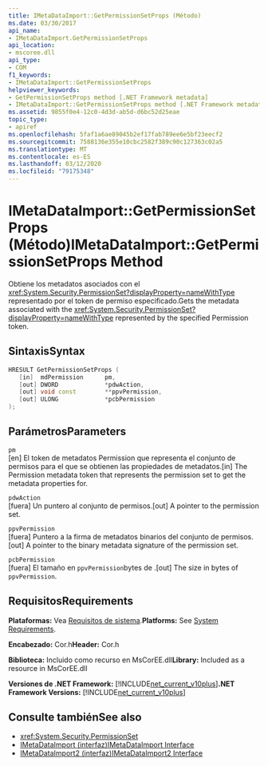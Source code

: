 ```yaml
---
title: IMetaDataImport::GetPermissionSetProps (Método)
ms.date: 03/30/2017
api_name:
- IMetaDataImport.GetPermissionSetProps
api_location:
- mscoree.dll
api_type:
- COM
f1_keywords:
- IMetaDataImport::GetPermissionSetProps
helpviewer_keywords:
- GetPermissionSetProps method [.NET Framework metadata]
- IMetaDataImport::GetPermissionSetProps method [.NET Framework metadata]
ms.assetid: 9855f0e4-12c0-4d3d-ab5d-d6bc52d25eae
topic_type:
- apiref
ms.openlocfilehash: 5faf1a6ae89045b2ef17fab789ee6e5bf23eecf2
ms.sourcegitcommit: 7588136e355e10cbc2582f389c90c127363c02a5
ms.translationtype: MT
ms.contentlocale: es-ES
ms.lasthandoff: 03/12/2020
ms.locfileid: "79175348"
---
```

# <a name="imetadataimportgetpermissionsetprops-method"></a><span data-ttu-id="aeffc-102">IMetaDataImport::GetPermissionSetProps (Método)</span><span class="sxs-lookup"><span data-stu-id="aeffc-102">IMetaDataImport::GetPermissionSetProps Method</span></span>
<span data-ttu-id="aeffc-103">Obtiene los metadatos asociados con el <xref:System.Security.PermissionSet?displayProperty=nameWithType> representado por el token de permiso especificado.</span><span class="sxs-lookup"><span data-stu-id="aeffc-103">Gets the metadata associated with the <xref:System.Security.PermissionSet?displayProperty=nameWithType> represented by the specified Permission token.</span></span>  
  
## <a name="syntax"></a><span data-ttu-id="aeffc-104">Sintaxis</span><span class="sxs-lookup"><span data-stu-id="aeffc-104">Syntax</span></span>  
  
```cpp  
HRESULT GetPermissionSetProps (  
   [in]  mdPermission      pm,  
   [out] DWORD             *pdwAction,
   [out] void const        **ppvPermission,
   [out] ULONG             *pcbPermission  
);  
```  
  
## <a name="parameters"></a><span data-ttu-id="aeffc-105">Parámetros</span><span class="sxs-lookup"><span data-stu-id="aeffc-105">Parameters</span></span>  
 `pm`  
 <span data-ttu-id="aeffc-106">[en] El token de metadatos Permission que representa el conjunto de permisos para el que se obtienen las propiedades de metadatos.</span><span class="sxs-lookup"><span data-stu-id="aeffc-106">[in] The Permission metadata token that represents the permission set to get the metadata properties for.</span></span>  
  
 `pdwAction`  
 <span data-ttu-id="aeffc-107">[fuera] Un puntero al conjunto de permisos.</span><span class="sxs-lookup"><span data-stu-id="aeffc-107">[out] A pointer to the permission set.</span></span>  
  
 `ppvPermission`  
 <span data-ttu-id="aeffc-108">[fuera] Puntero a la firma de metadatos binarios del conjunto de permisos.</span><span class="sxs-lookup"><span data-stu-id="aeffc-108">[out] A pointer to the binary metadata signature of the permission set.</span></span>  
  
 `pcbPermission`  
 <span data-ttu-id="aeffc-109">[fuera] El tamaño en `ppvPermission`bytes de .</span><span class="sxs-lookup"><span data-stu-id="aeffc-109">[out] The size in bytes of `ppvPermission`.</span></span>  
  
## <a name="requirements"></a><span data-ttu-id="aeffc-110">Requisitos</span><span class="sxs-lookup"><span data-stu-id="aeffc-110">Requirements</span></span>  
 <span data-ttu-id="aeffc-111">**Plataformas:** Vea [Requisitos de sistema](../../../../docs/framework/get-started/system-requirements.md).</span><span class="sxs-lookup"><span data-stu-id="aeffc-111">**Platforms:** See [System Requirements](../../../../docs/framework/get-started/system-requirements.md).</span></span>  
  
 <span data-ttu-id="aeffc-112">**Encabezado:** Cor.h</span><span class="sxs-lookup"><span data-stu-id="aeffc-112">**Header:** Cor.h</span></span>  
  
 <span data-ttu-id="aeffc-113">**Biblioteca:** Incluido como recurso en MsCorEE.dll</span><span class="sxs-lookup"><span data-stu-id="aeffc-113">**Library:** Included as a resource in MsCorEE.dll</span></span>  
  
 <span data-ttu-id="aeffc-114">**Versiones de .NET Framework:** [!INCLUDE[net_current_v10plus](../../../../includes/net-current-v10plus-md.md)]</span><span class="sxs-lookup"><span data-stu-id="aeffc-114">**.NET Framework Versions:** [!INCLUDE[net_current_v10plus](../../../../includes/net-current-v10plus-md.md)]</span></span>  
  
## <a name="see-also"></a><span data-ttu-id="aeffc-115">Consulte también</span><span class="sxs-lookup"><span data-stu-id="aeffc-115">See also</span></span>

- <xref:System.Security.PermissionSet>
- [<span data-ttu-id="aeffc-116">IMetaDataImport (interfaz)</span><span class="sxs-lookup"><span data-stu-id="aeffc-116">IMetaDataImport Interface</span></span>](../../../../docs/framework/unmanaged-api/metadata/imetadataimport-interface.md)
- [<span data-ttu-id="aeffc-117">IMetaDataImport2 (interfaz)</span><span class="sxs-lookup"><span data-stu-id="aeffc-117">IMetaDataImport2 Interface</span></span>](../../../../docs/framework/unmanaged-api/metadata/imetadataimport2-interface.md)
